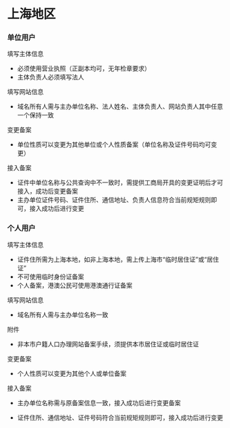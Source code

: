 # 上海地区

### 单位用户

填写主体信息

* 必须使用营业执照（正副本均可，无年检章要求）
* 主体负责人必须填写法人

填写网站信息

* 域名所有人需与主办单位名称、法人姓名、主体负责人、网站负责人其中任意一个保持一致

变更备案

* 单位性质可以变更为其他单位或个人性质备案（单位名称及证件号码均可变更）

接入备案

* 证件中单位名称与公共查询中不一致时，需提供工商局开具的变更证明后才可接入，成功后变更备案
* 主办单位证件号码、证件住所、通信地址、负责人信息符合当前规矩规则即可，接入成功后进行变更

### 个人用户

填写主体信息

* 证件住所需为上海本地，如非上海本地，需上传上海市“临时居住证”或“居住证”
* 不可使用临时身份证备案
* 个人备案，港澳公民可使用港澳通行证备案

填写网站信息

* 域名所有人需与主办单位名称一致

附件
* 非本市户籍人口办理网站备案手续，须提供本市居住证或临时居住证

变更备案

* 个人性质可以变更为其他个人或单位备案
 
接入备案

* 主办单位名称需与原备案信息一致，接入成功后进行变更备案
* 证件住所、通信地址、证件号码符合当前规矩规则即可，接入成功后进行变更


  [1]: a
